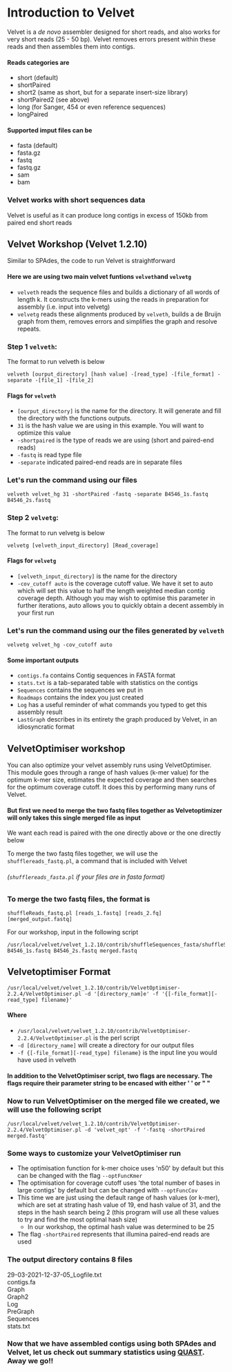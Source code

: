 # Introduction to Velvet

Velvet is a _de novo_ assembler designed for short reads, and also works for very short reads (25 - 50 bp). Velvet removes errors present within these reads and then assembles them into contigs. 

#### Reads categories are
- short (default)
- shortPaired
- short2 (same as short, but for a separate insert-size library)
- shortPaired2 (see above)
- long (for Sanger, 454 or even reference sequences)
- longPaired

#### Supported imput files can be
- fasta (default) 
- fasta.gz
- fastq
- fastq.gz
- sam 
- bam 
 
### Velvet works with short sequences data
 
Velvet is useful as it can produce long contigs in excess of 150kb from paired end short reads
 
## Velvet Workshop (Velvet 1.2.10)

Similar to SPAdes, the code to run Velvet is straightforward

#### Here we are using two main velvet funtions ```velveth```and ```velvetg```

- ```velveth``` reads the sequence files and builds a dictionary of all words of length k. It constructs the k-mers using the reads in preparation for assembly (i.e. input into velvetg)
- ```velvetg``` reads these alignments produced by ```velveth```, builds a de Bruijn graph from them, removes errors and simplifies the graph and resolve repeats. 

### Step 1 ```velveth```:

The format to run velveth is below
```
velveth [ourput_directory] [hash value] -[read_type] -[file_format] -separate -[file_1] -[file_2]
```
#### Flags for ```velveth```
- ```[ourput_directory]``` is the name for the directory. It will generate and fill the directory with the functions outputs.
- ```31``` is the hash value we are using in this example. You will want to optimize this value
- ```-shortpaired``` is the type of reads we are using (short and paired-end reads)
- ```-fastq``` is read type file
- ```-separate```  indicated paired-end reads are in separate files

### Let's run the command using our files
```
velveth velvet_hg 31 -shortPaired -fastq -separate B4546_1s.fastq B4546_2s.fastq
```
### Step 2 ```velvetg```:
The format to run velvetg is below
```
velvetg [velveth_input_directory] [Read_coverage]
```
#### Flags for ```velvetg```
- ```[velveth_input_directory]``` is the name for the directory 
- ```-cov_cutoff auto``` is the coverage cutoff value. We have it set to auto which will set this value to half the length weighted median contig coverage depth. Although you may wish to optimise this parameter in further iterations, auto allows you to quickly obtain a decent assembly in your first run

### Let's run the command using our the files generated by ```velveth```
```
velvetg velvet_hg -cov_cutoff auto
```

#### Some important outputs
- ```contigs.fa``` contains Contig sequences in FASTA format
- ```stats.txt``` is a tab-separated table with statistics on the contigs
- ```Sequences``` contains the sequences we put in
- ```Roadmaps``` contains the index you just created
- ```Log``` has a useful reminder of what commands you typed to get this assembly result
- ```LastGraph``` describes in its entirety the graph produced by Velvet, in an idiosyncratic format

## VelvetOptimiser workshop
You can also optimize your velvet assembly runs using VelvetOptimiser. This module goes through a range of hash values (k-mer value) for the optimum k-mer size, estimates the expected coverage and then searches for the optimum coverage cutoff. It does this by performing many runs of Velvet. 

#### But first we need to merge the two fastq files together as Velvetoptimizer will only takes this single merged file as input
We want each read is paired with the one directly above or the one directly below

To merge the two fastq files together, we will use the ```shufflereads_fastq.pl```, a command that is included with Velvet
######  (```shufflereads_fasta.pl``` if your files are in fasta format)

### To merge the two fastq files, the format is
```
shuffleReads_fastq.pl [reads_1.fastq] [reads_2.fq] [merged_output.fastq]
```
For our workshop, input in the following script
```
/usr/local/velvet/velvet_1.2.10/contrib/shuffleSequences_fasta/shuffleSequences_fastq.pl B4546_1s.fastq B4546_2s.fastq merged.fastq
```

## Velvetoptimiser Format
```
/usr/local/velvet/velvet_1.2.10/contrib/VelvetOptimiser-2.2.4/VelvetOptimiser.pl -d '[directory_nam]e' -f '{[-file_format][-read_type] filename}'
```
#### Where
- ```/usr/local/velvet/velvet_1.2.10/contrib/VelvetOptimiser-2.2.4/VelvetOptimiser.pl``` is the perl script
- ```-d [directory_name]``` will create a directory for our output files
- ```-f {[-file_format][-read_type] filename}``` is the input line you would have used in velveth
#### In addition to the VelvetOptimiser script, two flags are necessary. The flags require their parameter string to be encased with either ' ' or " "


### Now to run VelvetOptimiser on the merged file we created, we will use the following script
```
/usr/local/velvet/velvet_1.2.10/contrib/VelvetOptimiser-2.2.4/VelvetOptimiser.pl -d 'velvet_opt' -f '-fastq -shortPaired merged.fastq'
```
### Some ways to customize your VelvetOptimiser run
- The optimisation function for k-mer choice uses 'n50' by default but this can be changed with the flag ```--optFuncKmer```
- The optimisation for coverage cutoff uses 'the total number of bases in large contigs' by default but can be changed with ```--optFuncCov```
- This time we are just using the default range of hash values (or k-mer), which are set at strating hash value of 19, end hash value of 31, and the steps in the hash search being 2 (this program will use all these values to try and find the most optimal hash size)
 	-  In our workshop, the optimal hash value was determined to be 25
- The flag ```-shortPaired``` represents that illumina paired-end reads are used

### The output directory contains 8 files

29-03-2021-12-37-05_Logfile.txt  
contigs.fa  
Graph  
Graph2  
Log  
PreGraph  
Sequences  
stats.txt

### Now that we have assembled contigs using both SPAdes and Velvet, let us check out summary statistics using [QUAST](https://github.com/GregK10/722Workshop_Velvet.SPAdes_YY.MY.GK/blob/main/4_QUAST.md). Away we go!!
